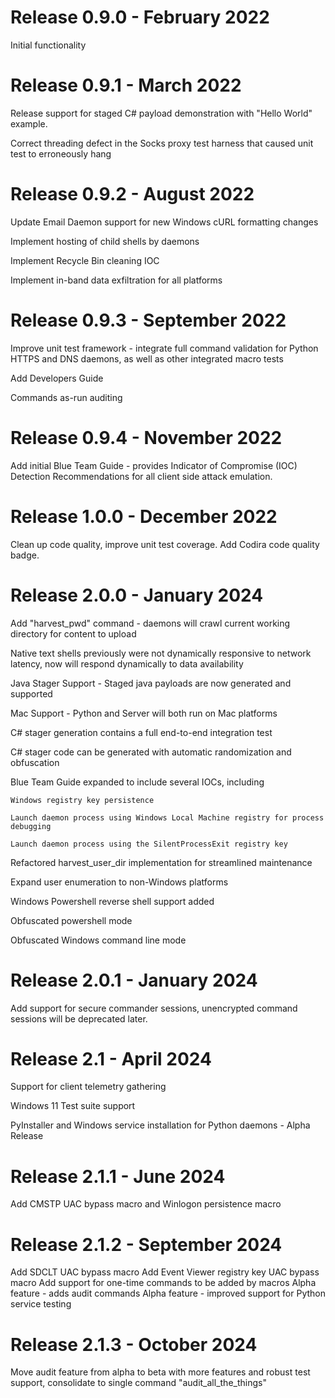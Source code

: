 # Release 0.9.0 - February 2022
Initial functionality

# Release 0.9.1 - March 2022
Release support for staged C# payload demonstration with "Hello World" example.

Correct threading defect in the Socks proxy test harness that caused unit test to erroneously hang

# Release 0.9.2 - August 2022
Update Email Daemon support for new Windows cURL formatting changes

Implement hosting of child shells by daemons

Implement Recycle Bin cleaning IOC 

Implement in-band data exfiltration for all platforms

# Release 0.9.3 - September 2022
Improve unit test framework - integrate full command validation for Python HTTPS and DNS daemons, as well as other integrated macro tests

Add Developers Guide

Commands as-run auditing

# Release 0.9.4 - November 2022
Add initial Blue Team Guide - provides Indicator of Compromise (IOC) Detection Recommendations for all client side attack emulation.

# Release 1.0.0 - December 2022
Clean up code quality, improve unit test coverage. Add Codira code quality badge.

# Release 2.0.0 - January 2024
Add "harvest_pwd" command - daemons will crawl current working directory for content to upload

Native text shells previously were not dynamically responsive to network latency, now will respond dynamically to data availability

Java Stager Support - Staged java payloads are now generated and supported

Mac Support - Python and Server will both run on Mac platforms

C# stager generation contains a full end-to-end integration test

C# stager code can be generated with automatic randomization and obfuscation

Blue Team Guide expanded to include several IOCs, including

	Windows registry key persistence
	
	Launch daemon process using Windows Local Machine registry for process debugging
	
	Launch daemon process using the SilentProcessExit registry key
	
Refactored harvest_user_dir implementation for streamlined maintenance

Expand user enumeration to non-Windows platforms

Windows Powershell reverse shell support added

Obfuscated powershell mode

Obfuscated Windows command line mode


# Release 2.0.1 - January 2024
Add support for secure commander sessions, unencrypted command sessions will be deprecated later.

# Release 2.1 - April 2024

Support for client telemetry gathering

Windows 11 Test suite support

PyInstaller and Windows service installation for Python daemons - Alpha Release

# Release 2.1.1 - June 2024

Add CMSTP UAC bypass macro and Winlogon persistence macro

# Release 2.1.2 - September 2024

Add SDCLT UAC bypass macro
Add Event Viewer registry key UAC bypass macro
Add support for one-time commands to be added by macros
Alpha feature - adds audit commands
Alpha feature - improved support for Python service testing

# Release 2.1.3 - October 2024
Move audit feature from alpha to beta with more features and robust test support, consolidate to single command "audit_all_the_things"